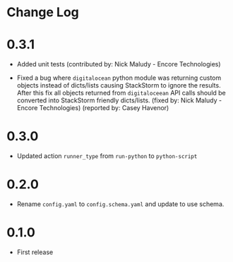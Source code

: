 # Change Log

# 0.3.1

- Added unit tests
  (contributed by: Nick Maludy - Encore Technologies) 
  
- Fixed a bug where `digitalocean` python module was returning custom objects instead
  of dicts/lists causing StackStorm to ignore the results. After this fix all
  objects returned from `digitaloceean` API calls should be converted into StackStorm
  friendly dicts/lists. 
  (fixed by: Nick Maludy - Encore Technologies) 
  (reported by: Casey Havenor)

# 0.3.0

- Updated action `runner_type` from `run-python` to `python-script`

# 0.2.0

- Rename `config.yaml` to `config.schema.yaml` and update to use schema.

# 0.1.0

- First release 
